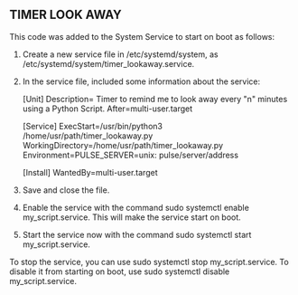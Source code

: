 ## TIMER LOOK AWAY ##

This code was added to the System Service to start on boot as follows:                                         
   1. Create a new service file in /etc/systemd/system, as /etc/systemd/system/timer_lookaway.service.
   2. In the service file, included some information about the service:  
     
        [Unit]
         Description= Timer to remind me to look away every "n" minutes using a Python Script.
         After=multi-user.target

         [Service]
         ExecStart=/usr/bin/python3 /home/usr/path/timer_lookaway.py
         WorkingDirectory=/home/usr/path/timer_lookaway.py
         Environment=PULSE_SERVER=unix: pulse/server/address

         [Install]
         WantedBy=multi-user.target

   3. Save and close the file.

   4. Enable the service with the command sudo systemctl enable my_script.service. This will make the service start on boot.

   5. Start the service now with the command sudo systemctl start my_script.service.

To stop the service, you can use sudo systemctl stop my_script.service. To disable it from starting on boot, use sudo systemctl disable my_script.service.
